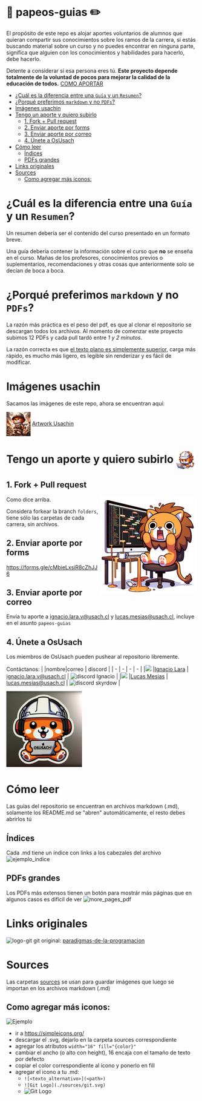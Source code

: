 # :page_facing_up: papeos-guias :pencil2:

El propósito de este repo es alojar aportes voluntarios de alumnos que quieran compartir sus conocimientos sobre los ramos de la carrera, si estás buscando material sobre un curso y no puedes encontrar en ninguna parte, significa que alguien con los conocimientos y habilidades para hacerlo, debe hacerlo. 

Detente a considerar si esa persona eres tú. **Este proyecto depende totalmente de la voluntad de pocos para mejorar la calidad de la educación de todos.** [COMO APORTAR](#tengo-un-aporte-y-quiero-subirlo-)

- [¿Cuál es la diferencia entre una `Guía` y un `Resumen`?](#cuál-es-la-diferencia-entre-una-guía-y-un-resumen)
- [¿Porqué preferimos `markdown` y no `PDFs`?](#porqué-preferimos-markdown-y-no-pdfs)
- [Imágenes usachin](#imágenes-usachin)
- [Tengo un aporte y quiero subirlo ](#tengo-un-aporte-y-quiero-subirlo-)
  - [1. Fork + Pull request](#1-fork--pull-request)
  - [2. Enviar aporte por forms](#2-enviar-aporte-por-forms)
  - [3. Enviar aporte por correo](#3-enviar-aporte-por-correo)
  - [4. Únete a OsUsach](#4-únete-a-osusach)
- [Cómo leer](#cómo-leer)
  - [Índices](#índices)
  - [PDFs grandes](#pdfs-grandes)
- [Links originales](#links-originales)
- [Sources](#sources)
  - [Como agregar más iconos:](#como-agregar-más-iconos)



# ¿Cuál es la diferencia entre una `Guía` y un `Resumen`?

Un resumen debería ser el contenido del curso presentado en un formato breve.

Una guía debería contener la información sobre el curso que **no** se enseña en el curso. Mañas de los profesores, conocimientos previos o suplementarios, recomendaciones y otras cosas que anteriormente solo se decían de boca a boca.

# ¿Porqué preferimos `markdown` y no `PDFs`?

La razón más práctica es el peso del pdf, es que al clonar el repositorio se descargan todos los archivos. Al momento de comenzar este proyecto subimos 12 PDFs y cada pull tardó entre *1 y 2 minutos*.

La razón correcta es que [el texto plano es simplemente superior](https://www.youtube.com/watch?v=WgV6M1LyfNY), carga más rápido, es mucho más ligero, es legible sin renderizar y es fácil de modificar.

# Imágenes usachin

Sacamos las imágenes de este repo, ahora se encuentran aquí:

<img align="center" src="https://raw.githubusercontent.com/open-source-usach/artwork-usachin/main/IA/IA_102.png" width="64"/> [Artwork Usachin](https://github.com/open-source-usach/artwork-usachin)


# Tengo un aporte y quiero subirlo <img align="center" src="https://github.com/open-source-usach/artwork-usachin/blob/main/IA/IA_59.png" width="48"/>

## 1. Fork + Pull request

<img align="right" src="https://github.com/open-source-usach/artwork-usachin/blob/main/IA/IA_61.png" width="256"/>

Como dice arriba. 

Considera forkear la branch `folders`, tiene sólo las carpetas de cada carrera, sin archivos.


## 2. Enviar aporte por forms
https://forms.gle/cMbieLxsiR8cZhJJ6

## 3. Enviar aporte por correo
Envía tu aporte a ignacio.lara.v@usach.cl y lucas.mesias@usach.cl, incluye en el asunto `papeos-guias`

## 4. Únete a OsUsach
Los miembros de OsUsach pueden pushear al repositorio libremente.

Contáctanos:
| |nombre|correo | discord |
| - | - | - | - |
|<img width="32" src="https://avatars.githubusercontent.com/u/71242366?v=4"></img> |[Ignacio Lara](https://github.com/kappita) | ignacio.lara.v@usach.cl | ![discord](./sources/discord.svg) lgnacio |
|<img width="32" src="https://avatars.githubusercontent.com/u/102250934?v=4"></img> |[Lucas Mesias](https://github.com/Skyrdow) | lucas.mesias@usach.cl | ![discord](./sources/discord.svg) skyrdow |

<img src="https://github.com/open-source-usach/artwork-usachin/blob/main/IA/IA_1.png" width="200"/>

# Cómo leer
Las guías del repositorio se encuentran en archivos markdown (.md), solamente los README.md se "abren" automáticamente, el resto debes abrirlos tú

## Índices
Cada .md tiene un índice con links a los cabezales del archivo
![ejemplo_indice](./sources/indice.png)

## PDFs grandes
Los PDFs más extensos tienen un botón para mostrár más páginas que en algunos casos es difícil de ver
![more_pages_pdf](sources/more_pages.png)

# Links originales

![logo-git](./sources/git.svg) git original: [paradigmas-de-la-programacion](https://github.com/vastien/paradigmas-de-la-programacion)


# Sources
Las carpetas [sources](./sources/) se usan para guardar imágenes que luego se importan en los archivos markdown (.md)
## Como agregar más iconos:
![Ejemplo](./sources/ejemplo_icons.png)
- ir a https://simpleicons.org/
- descargar el .svg, dejarlo en la carpeta sources correspondiente
- agregar los atributos `width="16" fill="{color}"`
- cambiar el ancho (o alto con height), 16 encaja con el tamaño de texto por defecto
- copiar el color correspondiente al ícono y ponerlo en fill
- agregar el icono a tu .md:
    - `![<texto_alternativo>](<path>)`
    - `![Git Logo](./sources/git.svg)`
    - ![Git Logo](./sources/git.svg)

